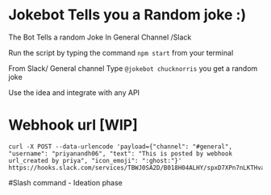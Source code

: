 # Jokebot Tells you a Random joke :) 
The Bot Tells a random Joke In General Channel /Slack

Run the script by typing the command `npm start` from your terminal

From Slack/ General channel
Type `@jokebot chucknorris` you get a random joke

Use the idea and integrate with any API

# Webhook url [WIP]
```
curl -X POST --data-urlencode 'payload={"channel": "#general", "username": "priyanandh06", "text": "This is posted by webhook url_created by priya", "icon_emoji": ":ghost:"}' https://hooks.slack.com/services/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
```

#Slash command - Ideation phase
